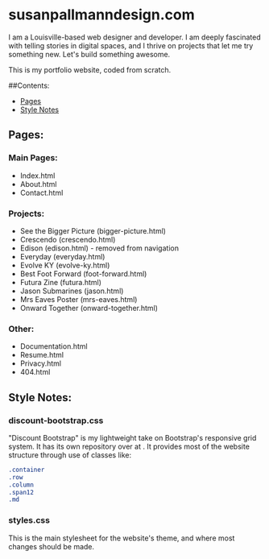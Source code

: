 # susanpallmanndesign.com
I am a Louisville-based web designer and developer. I am deeply fascinated with telling stories in digital spaces, and I thrive on projects that let me try something new. Let's build something awesome.

This is my portfolio website, coded from scratch.

##Contents:
* [Pages](https://github.com/susanpallmann/susanpallmanndesign.com#pages)
* [Style Notes](https://github.com/susanpallmann/susanpallmanndesign.com#style-notes)

## Pages:
### Main Pages:
* Index.html
* About.html
* Contact.html

### Projects:
* See the Bigger Picture (bigger-picture.html)
* Crescendo (crescendo.html)
* Edison (edison.html) - removed from navigation
* Everyday (everyday.html)
* Evolve KY (evolve-ky.html)
* Best Foot Forward (foot-forward.html)
* Futura Zine (futura.html)
* Jason Submarines (jason.html)
* Mrs Eaves Poster (mrs-eaves.html)
* Onward Together (onward-together.html)

### Other:
* Documentation.html
* Resume.html
* Privacy.html
* 404.html

## Style Notes:
### discount-bootstrap.css
"Discount Bootstrap" is my lightweight take on Bootstrap's responsive grid system. It has its own repository over at <url>. It provides most of the website structure through use of classes like:
  ```css
  .container
  .row
  .column
  .span12
  .md
  ```

### styles.css
This is the main stylesheet for the website's theme, and where most changes should be made.

